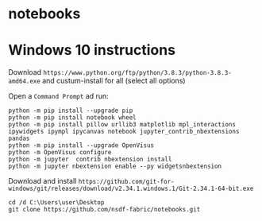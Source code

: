 # notebooks


# Windows 10 instructions

Download `https://www.python.org/ftp/python/3.8.3/python-3.8.3-amd64.exe` and custum-install for all (select all options)

Open a `Command Prompt` ad run:

```
python -m pip install --upgrade pip
python -m pip install notebook wheel
python -m pip install pillow urllib3 matplotlib mpl_interactions ipywidgets ipympl ipycanvas notebook jupyter_contrib_nbextensions pandas 
python -m pip install --upgrade OpenVisus
python -m OpenVisus configure 
python -m jupyter  contrib nbextension install
python -m jupyter nbextension enable --py widgetsnbextension
```
Download and install `https://github.com/git-for-windows/git/releases/download/v2.34.1.windows.1/Git-2.34.1-64-bit.exe`

```
cd /d C:\Users\user\Desktop
git clone https://github.com/nsdf-fabric/notebooks.git
```
